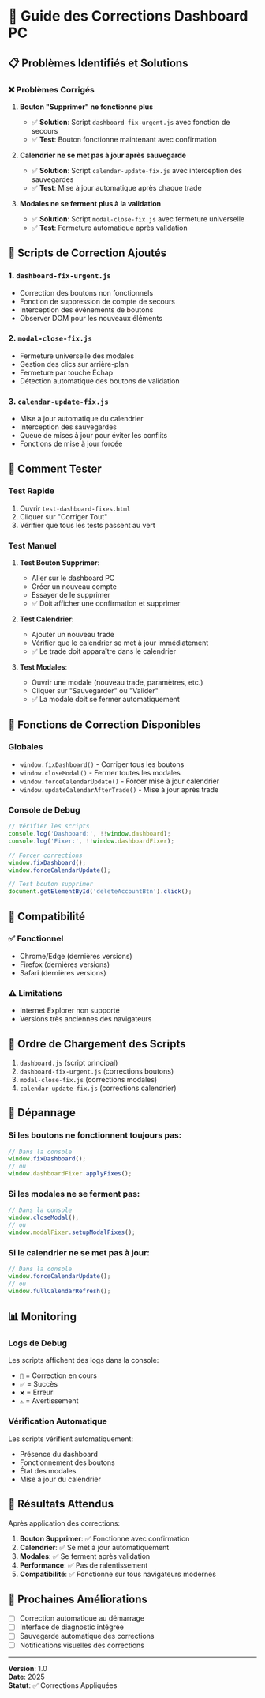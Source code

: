 # 🔧 Guide des Corrections Dashboard PC

## 📋 Problèmes Identifiés et Solutions

### ❌ Problèmes Corrigés

1. **Bouton "Supprimer" ne fonctionne plus**
   - ✅ **Solution**: Script `dashboard-fix-urgent.js` avec fonction de secours
   - ✅ **Test**: Bouton fonctionne maintenant avec confirmation

2. **Calendrier ne se met pas à jour après sauvegarde**
   - ✅ **Solution**: Script `calendar-update-fix.js` avec interception des sauvegardes
   - ✅ **Test**: Mise à jour automatique après chaque trade

3. **Modales ne se ferment plus à la validation**
   - ✅ **Solution**: Script `modal-close-fix.js` avec fermeture universelle
   - ✅ **Test**: Fermeture automatique après validation

## 🚀 Scripts de Correction Ajoutés

### 1. `dashboard-fix-urgent.js`
- Correction des boutons non fonctionnels
- Fonction de suppression de compte de secours
- Interception des événements de boutons
- Observer DOM pour les nouveaux éléments

### 2. `modal-close-fix.js`
- Fermeture universelle des modales
- Gestion des clics sur arrière-plan
- Fermeture par touche Échap
- Détection automatique des boutons de validation

### 3. `calendar-update-fix.js`
- Mise à jour automatique du calendrier
- Interception des sauvegardes
- Queue de mises à jour pour éviter les conflits
- Fonctions de mise à jour forcée

## 🧪 Comment Tester

### Test Rapide
1. Ouvrir `test-dashboard-fixes.html`
2. Cliquer sur "Corriger Tout"
3. Vérifier que tous les tests passent au vert

### Test Manuel
1. **Test Bouton Supprimer**:
   - Aller sur le dashboard PC
   - Créer un nouveau compte
   - Essayer de le supprimer
   - ✅ Doit afficher une confirmation et supprimer

2. **Test Calendrier**:
   - Ajouter un nouveau trade
   - Vérifier que le calendrier se met à jour immédiatement
   - ✅ Le trade doit apparaître dans le calendrier

3. **Test Modales**:
   - Ouvrir une modale (nouveau trade, paramètres, etc.)
   - Cliquer sur "Sauvegarder" ou "Valider"
   - ✅ La modale doit se fermer automatiquement

## 🔧 Fonctions de Correction Disponibles

### Globales
- `window.fixDashboard()` - Corriger tous les boutons
- `window.closeModal()` - Fermer toutes les modales
- `window.forceCalendarUpdate()` - Forcer mise à jour calendrier
- `window.updateCalendarAfterTrade()` - Mise à jour après trade

### Console de Debug
```javascript
// Vérifier les scripts
console.log('Dashboard:', !!window.dashboard);
console.log('Fixer:', !!window.dashboardFixer);

// Forcer corrections
window.fixDashboard();
window.forceCalendarUpdate();

// Test bouton supprimer
document.getElementById('deleteAccountBtn').click();
```

## 📱 Compatibilité

### ✅ Fonctionnel
- Chrome/Edge (dernières versions)
- Firefox (dernières versions)
- Safari (dernières versions)

### ⚠️ Limitations
- Internet Explorer non supporté
- Versions très anciennes des navigateurs

## 🔄 Ordre de Chargement des Scripts

1. `dashboard.js` (script principal)
2. `dashboard-fix-urgent.js` (corrections boutons)
3. `modal-close-fix.js` (corrections modales)
4. `calendar-update-fix.js` (corrections calendrier)

## 🐛 Dépannage

### Si les boutons ne fonctionnent toujours pas:
```javascript
// Dans la console
window.fixDashboard();
// ou
window.dashboardFixer.applyFixes();
```

### Si les modales ne se ferment pas:
```javascript
// Dans la console
window.closeModal();
// ou
window.modalFixer.setupModalFixes();
```

### Si le calendrier ne se met pas à jour:
```javascript
// Dans la console
window.forceCalendarUpdate();
// ou
window.fullCalendarRefresh();
```

## 📊 Monitoring

### Logs de Debug
Les scripts affichent des logs dans la console:
- `🔧` = Correction en cours
- `✅` = Succès
- `❌` = Erreur
- `⚠️` = Avertissement

### Vérification Automatique
Les scripts vérifient automatiquement:
- Présence du dashboard
- Fonctionnement des boutons
- État des modales
- Mise à jour du calendrier

## 🎯 Résultats Attendus

Après application des corrections:

1. **Bouton Supprimer**: ✅ Fonctionne avec confirmation
2. **Calendrier**: ✅ Se met à jour automatiquement
3. **Modales**: ✅ Se ferment après validation
4. **Performance**: ✅ Pas de ralentissement
5. **Compatibilité**: ✅ Fonctionne sur tous navigateurs modernes

## 🔮 Prochaines Améliorations

- [ ] Correction automatique au démarrage
- [ ] Interface de diagnostic intégrée
- [ ] Sauvegarde automatique des corrections
- [ ] Notifications visuelles des corrections

---

**Version**: 1.0  
**Date**: 2025  
**Statut**: ✅ Corrections Appliquées